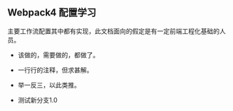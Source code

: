 ## Webpack4 配置学习

主要工作流配置其中都有实现，此文档面向的假定是有一定前端工程化基础的人员。

- 该做的，需要做的，都做了。
- 一行行的注释，但求甚解。
- 举一反三，以此类推。

- 测试新分支1.0

